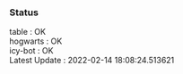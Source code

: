 ### Status


table : OK  
hogwarts : OK  
icy-bot : OK  
Latest Update : 2022-02-14 18:08:24.513621
